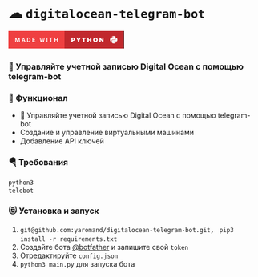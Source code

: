 # ☁ `digitalocean-telegram-bot`

![](.README.MD_images/1be8fb97.png)

### 🚚 Управляйте учетной записью Digital Ocean с помощью telegram-bot

### 🔖 Функционал

+ 🚚 Управляйте учетной записью Digital Ocean с помощью telegram-bot
+ Создание и управление виртуальными машинами
+ Добавление API ключей

### 🪂 Требования

```
python3
telebot
```

### 😻 Установка и запуск

1. `git@github.com:yaromand/digitalocean-telegram-bot.git`， `pip3 install -r requirements.txt` 
2. Создайте бота  [@botfather](https://t.me/botfather) и запишите свой `token`
3. Отредактируйте `config.json`
4. `python3 main.py` для запуска бота